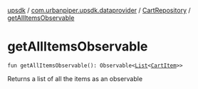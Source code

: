 [upsdk](../../index.md) / [com.urbanpiper.upsdk.dataprovider](../index.md) / [CartRepository](index.md) / [getAllItemsObservable](./get-all-items-observable.md)

# getAllItemsObservable

`fun getAllItemsObservable(): Observable<`[`List`](https://kotlinlang.org/api/latest/jvm/stdlib/kotlin.collections/-list/index.html)`<`[`CartItem`](../../com.urbanpiper.upsdk.model.networkresponse/-cart-item/index.md)`>>`

Returns a list of all the items as an observable

